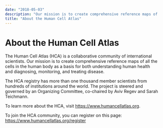 ```yaml
---
date: "2018-05-03"
description: "Our mission is to create comprehensive reference maps of all the cells in the human body as a basis for both understanding human health and diagnosing, monitoring, and treating disease."
title: "About the Human Cell Atlas"
---
```


# About the Human Cell Atlas

The Human Cell Atlas (HCA) is a collaborative community of international scientists. Our mission is to create
comprehensive reference maps of all the cells in the human body as a basis for both understanding human health and
diagnosing, monitoring, and treating disease.

The HCA registry has more than one thousand member scientists from hundreds of institutions around the world. The
project is steered and governed by an Organizing Committee, co-chaired by Aviv Regev and Sarah Teichmann.

To learn more about the HCA, visit <https://www.humancellatlas.org>.

To join the HCA community, you can register on this page: <https://www.humancellatlas.org/register>
